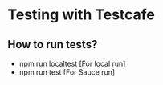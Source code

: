 # Testing with Testcafe

## How to run  tests?
* npm run localtest [For local run]
* npm run test [For Sauce run]

